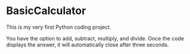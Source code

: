 # BasicCalculator
This is my very first Python coding project. 

You have the option to add, subtract, multiply, and divide. 
Once the code displays the answer, it will automatically close after three seconds. 
